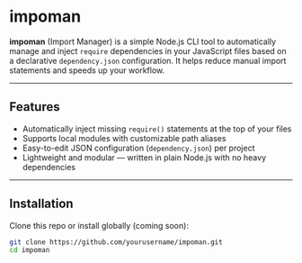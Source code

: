 # impoman

**impoman** (Import Manager) is a simple Node.js CLI tool to automatically manage and inject `require` dependencies in your JavaScript files based on a declarative `dependency.json` configuration. It helps reduce manual import statements and speeds up your workflow.

---

## Features

- Automatically inject missing `require()` statements at the top of your files
- Supports local modules with customizable path aliases
- Easy-to-edit JSON configuration (`dependency.json`) per project
- Lightweight and modular — written in plain Node.js with no heavy dependencies

---

## Installation

Clone this repo or install globally (coming soon):

```bash
git clone https://github.com/yourusername/impoman.git
cd impoman
